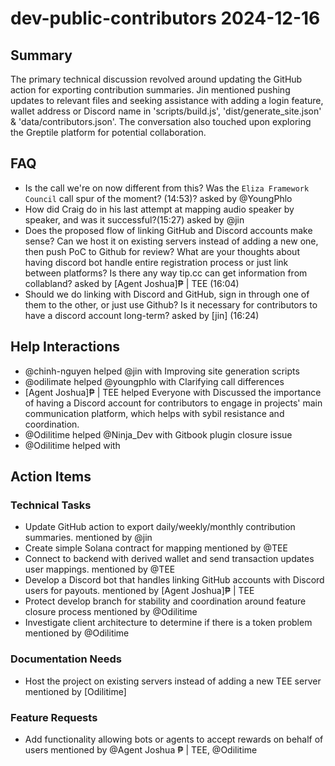 # dev-public-contributors 2024-12-16

## Summary
The primary technical discussion revolved around updating the GitHub action for exporting contribution summaries. Jin mentioned pushing updates to relevant files and seeking assistance with adding a login feature, wallet address or Discord name in 'scripts/build.js', 'dist/generate_site.json' & 'data/contributors.json'. The conversation also touched upon exploring the Greptile platform for potential collaboration.

## FAQ
- Is the call we're on now different from this? Was the `Eliza Framework Council` call spur of the moment? (14:53)? asked by @YoungPhlo
- How did Craig do in his last attempt at mapping audio speaker by speaker, and was it successful?(15:27) asked by @jin
- Does the proposed flow of linking GitHub and Discord accounts make sense? Can we host it on existing servers instead of adding a new one, then push PoC to Github for review? What are your thoughts about having discord bot handle entire registration process or just link between platforms? Is there any way tip.cc can get information from collabland? asked by [Agent Joshua]₱ | TEE (16:04)
- Should we do linking with Discord and GitHub, sign in through one of them to the other, or just use Github? Is it necessary for contributors to have a discord account long-term? asked by [jin] (16:24)

## Help Interactions
- @chinh-nguyen helped @jin with Improving site generation scripts
- @odilimate helped @youngphlo with Clarifying call differences
- [Agent Joshua]₱ | TEE helped Everyone with Discussed the importance of having a Discord account for contributors to engage in projects' main communication platform, which helps with sybil resistance and coordination.
- @Odilitime helped @Ninja_Dev with Gitbook plugin closure issue
- @Odilitime helped  with 

## Action Items

### Technical Tasks
- Update GitHub action to export daily/weekly/monthly contribution summaries. mentioned by @jin
- Create simple Solana contract for mapping mentioned by @TEE
- Connect to backend with derived wallet and send transaction updates user mappings. mentioned by @TEE
- Develop a Discord bot that handles linking GitHub accounts with Discord users for payouts. mentioned by [Agent Joshua]₱ | TEE
- Protect develop branch for stability and coordination around feature closure process mentioned by @Odilitime
- Investigate client architecture to determine if there is a token problem mentioned by @Odilitime

### Documentation Needs
- Host the project on existing servers instead of adding a new TEE server mentioned by [Odilitime]

### Feature Requests
- Add functionality allowing bots or agents to accept rewards on behalf of users mentioned by @Agent Joshua ₱ | TEE, @Odilitime